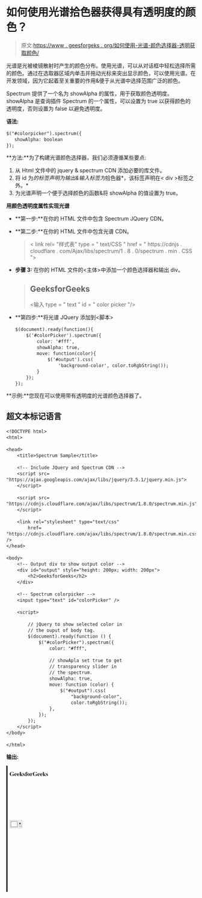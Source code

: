 # 如何使用光谱拾色器获得具有透明度的颜色？

> 原文:[https://www . geesforgeks . org/如何使用-光谱-颜色选择器-透明获取颜色/](https://www.geeksforgeeks.org/how-to-use-spectrum-colorpicker-get-color-with-transparency/)

光谱是光被棱镜散射时产生的颜色分布。使用光谱，可以从对话框中轻松选择所需的颜色。通过在选取器区域内单击并拖动光标来突出显示颜色，可以使用光谱。在开发领域，因为它起着至关重要的作用&便于从光谱中选择范围广泛的颜色。

Spectrum 提供了一个名为 showAlpha 的属性，用于获取颜色透明度。showAlpha 是查询插件 Spectrum 的一个属性，可以设置为 true 以获得颜色的透明度，否则设置为 false 以避免透明度。

**语法:**

```htmlhtml
$("#colorpicker").spectrum({
   showAlpha: boolean
}); 
```

**方法:**为了构建光谱颜色选择器，我们必须遵循某些要点:

1.  从 Html 文件中的 jquery & spectrum CDN 添加必要的库文件。
2.  将 id 为*的标签声明为输出&输入标签为*拾色器*，该标签声明在< div >标签之外。*
3.  为光谱声明一个便于选择颜色的函数&将 showAlpha 的值设置为 true。

**用颜色透明度属性实现光谱**

*   **第一步:**在你的 HTML 文件中包含 Spectrum JQuery CDN。

*   **第二步:**在你的 HTML 文件中包含光谱 CDN。

    > < link rel= "样式表" type = " text/CSS " href = " https://cdnjs . cloudflare . com/Ajax/libs/spectrum/1 . 8 . 0/spectrum . min . CSS ">

*   **步骤 3:** 在你的 HTML 文件的<主体>中添加一个颜色选择器和输出 div。

    > ## GeeksforGeeks
    > 
    > <输入 type = " text " id = " color picker "/>

*   **第四步:**将光谱 JQuery 添加到<脚本>

    ```htmlhtml
    $(document).ready(function(){
        $('#colorPicker').spectrum({
            color: '#fff',
            showAlpha: true,
            move: function(color){
                $('#output').css(
                    'background-color', color.toRgbString());
            }
        });
    });
    ```

**示例:**您现在可以使用带有透明度的光谱颜色选择器了。

## 超文本标记语言

```htmlhtml
<!DOCTYPE html>
<html>

<head>
    <title>Spectrum Sample</title>

    <!-- Include JQuery and Spectrum CDN -->
    <script src=
"https://ajax.googleapis.com/ajax/libs/jquery/3.5.1/jquery.min.js">
    </script>

    <script src=
"https://cdnjs.cloudflare.com/ajax/libs/spectrum/1.8.0/spectrum.min.js">
    </script>

    <link rel="stylesheet" type="text/css"
        href=
"https://cdnjs.cloudflare.com/ajax/libs/spectrum/1.8.0/spectrum.min.css" />
</head>

<body>
    <!-- Output div to show output color -->
    <div id="output" style="height: 200px; width: 200px">
        <h2>GeeksforGeeks</h2>
    </div>

    <!-- Spectrum colorpicker -->
    <input type="text" id="colorPicker" />

    <script>

        // jQuery to show selected color in 
        // the ouput of body tag.
        $(document).ready(function () {
            $("#colorPicker").spectrum({
                color: "#fff",

                // showApla set true to get 
                // transparency slider in 
                // the spectrum.
                showAlpha: true,
                move: function (color) {
                    $("#output").css(
                        "background-color", 
                        color.toRgbString());
                },
            });
        });
    </script>
</body>

</html>
```

**输出:**

![](img/b28db59de4d1897335e393a80f154836.png)